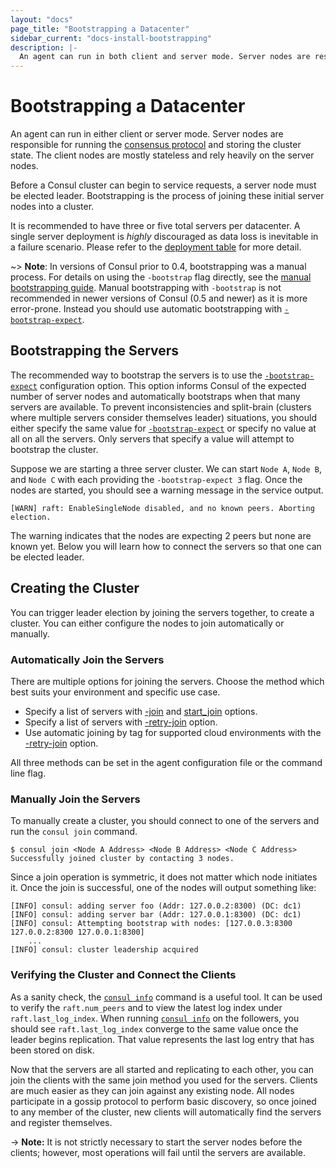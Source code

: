 ```yaml
---
layout: "docs"
page_title: "Bootstrapping a Datacenter"
sidebar_current: "docs-install-bootstrapping"
description: |-
  An agent can run in both client and server mode. Server nodes are responsible for running the consensus protocol and storing the cluster state. Before a Consul cluster can begin to service requests, a server node must be elected leader. Thus, the first nodes that are started are generally the server nodes. Bootstrapping is the process of joining these server nodes into a cluster.
---
```


# Bootstrapping a Datacenter

An agent can run in either client or server mode. Server nodes are responsible for running the
[consensus protocol](/docs/internals/consensus.html) and storing the cluster state.
The client nodes are mostly stateless and rely heavily on the server nodes.

Before a Consul cluster can begin to service requests, 
a server node must be elected leader. Bootstrapping is the process
of joining these initial server nodes into a cluster.

It is recommended to have three or five total servers per datacenter. A single server deployment is _highly_ discouraged
as data loss is inevitable in a failure scenario. Please refer to the
[deployment table](/docs/internals/consensus.html#deployment-table) for more detail.

~> **Note**: In versions of Consul prior to 0.4, bootstrapping was a manual process. For details on using the `-bootstrap` flag directly, see the
[manual bootstrapping guide](/docs/install/manual-bootstrap.html).
Manual bootstrapping with `-bootstrap` is not recommended in 
newer versions of Consul (0.5 and newer) as it is more error-prone. 
Instead you should use automatic bootstrapping
with [`-bootstrap-expect`](/docs/agent/options.html#_bootstrap_expect).

## Bootstrapping the Servers

The recommended way to bootstrap the servers is to use the [`-bootstrap-expect`](/docs/agent/options.html#_bootstrap_expect)
configuration option. This option informs Consul of the expected number of
server nodes and automatically bootstraps when that many servers are available. To prevent
inconsistencies and split-brain (clusters where multiple servers consider
themselves leader) situations, you should either specify the same value for
[`-bootstrap-expect`](/docs/agent/options.html#_bootstrap_expect)
or specify no value at all on all the servers. Only servers that specify a value will attempt to bootstrap the cluster.

Suppose we are starting a three server cluster. We can start `Node A`, `Node B`, and `Node C` with each
providing the `-bootstrap-expect 3` flag. Once the nodes are started, you should see a warning message in the service output. 

```text
[WARN] raft: EnableSingleNode disabled, and no known peers. Aborting election.
```

The warning indicates that the nodes are expecting 2 peers but none are known yet. Below you will learn how to connect the servers so that one can be 
elected leader.

## Creating the Cluster

You can trigger leader election by joining the servers together, to create a cluster. You can either configure the nodes to join automatically or manually.

### Automatically Join the Servers

There are multiple options for joining the servers. Choose the method which best suits your environment and specific use case.

- Specify a list of servers with
  [-join](/docs/agent/options.html#_join) and
  [start_join](https://www.consul.io/docs/agent/options.html#start_join)
  options.
- Specify a list of servers with [-retry-join](https://www.consul.io/docs/agent/options.html#_retry_join) option.
- Use automatic joining by tag for supported cloud environments with the [-retry-join](https://www.consul.io/docs/agent/options.html#_retry_join) option.

All three methods can be set in the agent configuration file or 
the command line flag. 

### Manually Join the Servers

To manually create a cluster, you should connect to one of the servers
and run the `consul join` command.

```
$ consul join <Node A Address> <Node B Address> <Node C Address>
Successfully joined cluster by contacting 3 nodes.
```

Since a join operation is symmetric, it does not matter which node initiates it. Once the join is successful, one of the nodes will output something like:

```
[INFO] consul: adding server foo (Addr: 127.0.0.2:8300) (DC: dc1)
[INFO] consul: adding server bar (Addr: 127.0.0.1:8300) (DC: dc1)
[INFO] consul: Attempting bootstrap with nodes: [127.0.0.3:8300 127.0.0.2:8300 127.0.0.1:8300]
    ...
[INFO] consul: cluster leadership acquired
```

### Verifying the Cluster and Connect the Clients

As a sanity check, the [`consul info`](/docs/commands/info.html) command
is a useful tool. It can be used to verify the `raft.num_peers` 
and to view the latest log index under `raft.last_log_index`. When
running [`consul info`](/docs/commands/info.html) on the followers, you
should see `raft.last_log_index` converge to the same value once the
leader begins replication. That value represents the last log entry that
has been stored on disk.

Now that the servers are all started and replicating to each other, you can 
join the clients with the same join method you used for the servers. 
Clients are much easier as they can join against any existing node. All nodes participate in a gossip
protocol to perform basic discovery, so once joined to any member of the
cluster, new clients will automatically find the servers and register
themselves.

-> **Note:** It is not strictly necessary to start the server nodes before the clients; however, most operations will fail until the servers are available.




